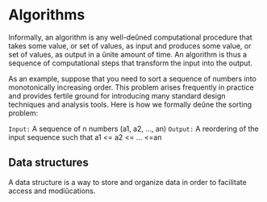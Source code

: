 # Algorithms

Informally, an algorithm is any well-deûned computational procedure that takes
some value, or set of values, as input and produces some value, or set of values, as
output in a ûnite amount of time. An algorithm is thus a sequence of computational
steps that transform the input into the output.

As an example, suppose that you need to sort a sequence of numbers into monotonically increasing order. 
This problem arises frequently in practice and provides
fertile ground for introducing many standard design techniques and analysis tools.
Here is how we formally deûne the sorting problem:

`Input:` A sequence of n numbers (a1, a2, ..., an)
`Output:` A reordering of the input sequence such that a1 <= a2 <= ... <=an

## Data structures

A data structure is a way to store and organize data in order to 
facilitate access and modiûcations.
